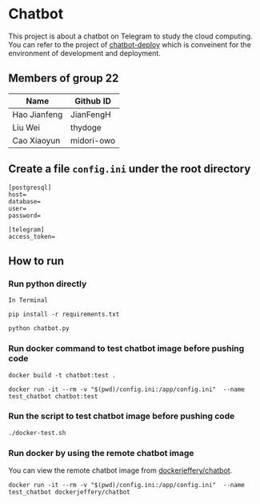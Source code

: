 # Chatbot
This project is about a chatbot on Telegram to study the cloud computing. You can refer to the project of [chatbot-deploy](https://github.com/JianFengH/chatbot-deploy.git) which is conveinent for the environment of development and deployment.

## Members of group 22 
| Name | Github ID |
| - | - |
| Hao Jianfeng | JianFengH |
| Liu Wei | thydoge |
| Cao Xiaoyun| midori-owo |

## Create a file `config.ini` under the root directory
```
[postgresql]
host=
database=
user=
password=

[telegram]
access_token=
``` 

## How to run

### Run python directly
```
In Terminal

pip install -r requirements.txt

python chatbot.py
```

### Run docker command to test chatbot image before pushing code
```
docker build -t chatbot:test .

docker run -it --rm -v "$(pwd)/config.ini:/app/config.ini"  --name test_chatbot chatbot:test
```

### Run the script to test chatbot image before pushing code
```
./docker-test.sh
```

### Run docker by using the remote chatbot image
You can view the remote chatbot image from [dockerjeffery/chatbot](https://hub.docker.com/repository/docker/dockerjeffery/chatbot).
```
docker run -it --rm -v "$(pwd)/config.ini:/app/config.ini"  --name test_chatbot dockerjeffery/chatbot
```